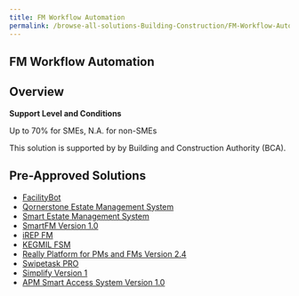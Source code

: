 ```yaml
---
title: FM Workflow Automation
permalink: /browse-all-solutions-Building-Construction/FM-Workflow-Automation
---
```


## FM Workflow Automation
## Overview

**Support Level and Conditions**

Up to 70% for SMEs, N.A. for non-SMEs

This solution is supported by by Building and Construction Authority (BCA).

## Pre-Approved Solutions

- <a href='/productivity-solutions-grant/solutionrepo/solution397' target='_blank'>FacilityBot</a><br>
- <a href='/productivity-solutions-grant/solutionrepo/solution470' target='_blank'>Qornerstone Estate Management System</a><br>
- <a href='/productivity-solutions-grant/solutionrepo/solution1644' target='_blank'>Smart Estate Management System</a><br>
- <a href='/productivity-solutions-grant/solutionrepo/solution1732' target='_blank'>SmartFM Version 1.0</a><br>
- <a href='/productivity-solutions-grant/solutionrepo/solution1883' target='_blank'>iREP FM</a><br>
- <a href='/productivity-solutions-grant/solutionrepo/solution2287' target='_blank'>KEGMIL FSM</a><br>
- <a href='/productivity-solutions-grant/solutionrepo/solution2300' target='_blank'>Really Platform for PMs and FMs Version 2.4</a><br>
- <a href='/productivity-solutions-grant/solutionrepo/solution2360' target='_blank'>Swipetask PRO</a><br>
- <a href='/productivity-solutions-grant/solutionrepo/solution2665' target='_blank'>Simplify Version 1</a><br>
- <a href='/productivity-solutions-grant/solutionrepo/solution2768' target='_blank'>APM Smart Access System Version 1.0</a><br>
